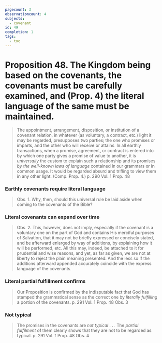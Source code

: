 ```yaml
---
pagecount: 3
observationcount: 4
subjects:
  - covenant
id: 49
completion: 1
tags:
  - toc
---
```

# Proposition 48. The Kingdom being based on the covenants, the covenants must be carefully examined, and (Prop. 4) the literal language of the same must be maintained.

>The appointment, arrangement, disposition, or institution of a covenant relation, in whatever (as voluntary, a contract, etc.) light it may be regarded, presupposes two parties; the one who promises or imparts, and the other who will receive or attains. In all earthly transactions, when a promise, agreement, or contract is entered into by which one party gives a promise of value to another, it is *universally* the custom to explain such a relationship and its promises *by the well-known laws of language* contained in our grammars or in common usage. It would be regarded absurd and trifling to view them in any other light. (Comp. Prop. 4.)
>p. 290 Vol. 1 Prop. 48
### Earthly covenants require literal language
>Obs. 1. Why, then, should this universal rule be laid aside when coming to the covenants of the Bible?
### Literal covenants can expand over time
>Obs. 2. This, however, does not imply, especially if the covenant is a voluntary one on the part of God and contains His merciful purposes of Salvation, that it may not be briefly expressed or concisely stated, and be afterward enlarged by way of additions, by explaining how it will be performed, etc. All this may, indeed, be attached to it for prudential and wise reasons, and yet, as far as given, we are not at liberty to reject the plain meaning presented. And the less so if the additions afterward appended accurately coincide with the express language of the covenants.
### Literal partial fulfillment confirms
>Our Proposition is confirmed by the indisputable fact that God has stamped the grammatical sense as the correct one by *literally fulfilling* a portion of the covenants.
>p. 291 Vol. 1 Prop. 48 Obs. 3
### Not typical
>The promises in the covenants are *not typical* . . .
>The *partial fulfilment* of them clearly shows that they are not to be regarded as typical. 
> p. 291 Vol. 1 Prop. 48 Obs. 4


